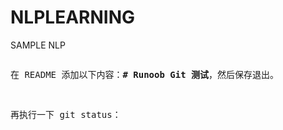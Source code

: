 # NLPLEARNING
SAMPLE NLP 


<pre>
<p>在 README 添加以下内容：<b># Runoob Git 测试</b>，然后保存退出。</p>
<p>再执行一下 git status：</p>